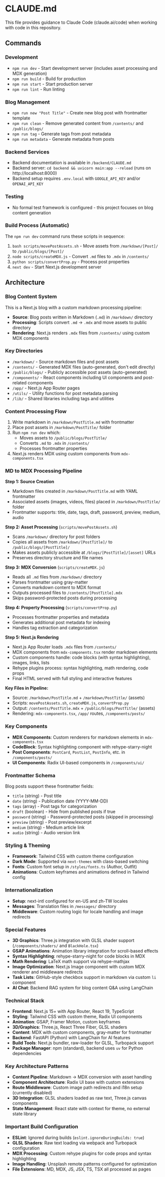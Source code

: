 # CLAUDE.md

This file provides guidance to Claude Code (claude.ai/code) when working with code in this repository.

## Commands

### Development
- `npm run dev` - Start development server (includes asset processing and MDX generation)
- `npm run build` - Build for production
- `npm run start` - Start production server
- `npm run lint` - Run linting

### Blog Management
- `npm run new "Post Title"` - Create new blog post with frontmatter template
- `npm run clean` - Remove generated content from `/contents/` and `/public/blogs/`
- `npm run tag` - Generate tags from post metadata
- `npm run metadata` - Generate metadata from posts

### Backend Services
- Backend documentation is available in `/backend/CLAUDE.md`
- Backend server: `cd backend && uvicorn main:app --reload` (runs on http://localhost:8000)
- Backend setup requires `.env.local` with `GOOGLE_API_KEY` and/or `OPENAI_API_KEY`

### Testing
- No formal test framework is configured - this project focuses on blog content generation

### Build Process (Automatic)
The `npm run dev` command runs these scripts in sequence:
1. `bash scripts/movePostAssets.sh` - Move assets from `/markdown/[Post]/` to `/public/blogs/[Post]/`
2. `node scripts/createMDX.js` - Convert `.md` files to `.mdx` in `/contents/`
3. `python scripts/convertProp.py` - Process post properties
4. `next dev` - Start Next.js development server

## Architecture

### Blog Content System
This is a Next.js blog with a custom markdown processing pipeline:

- **Source**: Blog posts written in Markdown (`.md`) in `/markdown/` directory
- **Processing**: Scripts convert `.md` → `.mdx` and move assets to public directory
- **Rendering**: Next.js renders `.mdx` files from `/contents/` using custom MDX components

### Key Directories
- `/markdown/` - Source markdown files and post assets
- `/contents/` - Generated MDX files (auto-generated, don't edit directly)
- `/public/blogs/` - Publicly accessible post assets (auto-generated)
- `/components/` - React components including UI components and post-related components
- `/app/` - Next.js App Router pages
- `/utils/` - Utility functions for post metadata parsing
- `/lib/` - Shared libraries including tags and utilities

### Content Processing Flow
1. Write markdown in `/markdown/PostTitle.md` with frontmatter
2. Place post assets in `/markdown/PostTitle/` folder
3. Run `npm run dev` which:
   - Moves assets to `/public/blogs/PostTitle/`
   - Converts `.md` to `.mdx` in `/contents/`
   - Processes frontmatter properties
4. Next.js renders MDX using custom components from `mdx-components.tsx`

### MD to MDX Processing Pipeline

**Step 1: Source Creation**
- Markdown files created in `/markdown/PostTitle.md` with YAML frontmatter
- Associated assets (images, videos, files) placed in `/markdown/PostTitle/` folder
- Frontmatter supports: title, date, tags, draft, password, preview, medium, audio

**Step 2: Asset Processing** (`scripts/movePostAssets.sh`)
- Scans `/markdown/` directory for post folders
- Copies all assets from `/markdown/[PostTitle]/` to `/public/blogs/[PostTitle]/`
- Makes assets publicly accessible at `/blogs/[PostTitle]/[asset]` URLs
- Preserves directory structure and file names

**Step 3: MDX Conversion** (`scripts/createMDX.js`)
- Reads all `.md` files from `/markdown/` directory
- Parses frontmatter using gray-matter
- Converts markdown content to MDX format
- Outputs processed files to `/contents/[PostTitle].mdx`
- Skips password-protected posts during processing

**Step 4: Property Processing** (`scripts/convertProp.py`)
- Processes frontmatter properties and metadata
- Generates additional post metadata for indexing
- Handles tag extraction and categorization

**Step 5: Next.js Rendering**
- Next.js App Router loads `.mdx` files from `/contents/`
- MDX components from `mdx-components.tsx` render markdown elements
- Custom components handle: code blocks (with syntax highlighting), images, links, lists
- Rehype plugins process: syntax highlighting, math rendering, code props
- Final HTML served with full styling and interactive features

**Key Files in Pipeline:**
- Source: `/markdown/PostTitle.md` + `/markdown/PostTitle/` (assets)
- Scripts: `movePostAssets.sh`, `createMDX.js`, `convertProp.py`
- Output: `/contents/PostTitle.mdx` + `/public/blogs/PostTitle/` (assets)
- Rendering: `mdx-components.tsx`, `/app/` routes, `/components/posts/`

### Key Components
- **MDX Components**: Custom renderers for markdown elements in `mdx-components.tsx`
- **CodeBlock**: Syntax highlighting component with rehype-starry-night
- **Post Components**: `PostCard`, `PostList`, `PostInfo`, etc. in `/components/posts/`
- **UI Components**: Radix UI-based components in `/components/ui/`

### Frontmatter Schema
Blog posts support these frontmatter fields:
- `title` (string) - Post title
- `date` (string) - Publication date (YYYY-MM-DD)
- `tags` (array) - Post tags for categorization
- `draft` (boolean) - Hide from published posts if true
- `password` (string) - Password-protected posts (skipped in processing)
- `preview` (string) - Post preview/excerpt
- `medium` (string) - Medium article link
- `audio` (string) - Audio version link

### Styling & Theming
- **Framework**: Tailwind CSS with custom theme configuration
- **Dark Mode**: Supported via `next-themes` with class-based switching
- **Fonts**: Custom font setup in `/styles/fonts.ts` (Author, Outfit)
- **Animations**: Custom keyframes and animations defined in Tailwind config

### Internationalization
- **Setup**: next-intl configured for en-US and zh-TW locales
- **Messages**: Translation files in `/messages/` directory
- **Middleware**: Custom routing logic for locale handling and image redirects

### Special Features
- **3D Graphics**: Three.js integration with GLSL shader support (`/components/shaders/` and `BlackHole.tsx`)
- **GSAP Animations**: Animation library integration for scroll-based effects
- **Syntax Highlighting**: rehype-starry-night for code blocks in MDX
- **Math Rendering**: LaTeX math support via rehype-mathjax  
- **Image Optimization**: Next.js Image component with custom MDX renderer and middleware redirects
- **Task Lists**: GitHub-style checkbox support in markdown via custom `li` component
- **AI Chat**: Backend RAG system for blog content Q&A using LangChain

### Technical Stack
- **Frontend**: Next.js 15+ with App Router, React 19, TypeScript
- **Styling**: Tailwind CSS with custom theme, Radix UI components
- **Animation**: GSAP, Framer Motion, custom keyframes
- **3D/Graphics**: Three.js, React Three Fiber, GLSL shaders
- **Content**: MDX with custom components, gray-matter for frontmatter
- **Backend**: FastAPI (Python) with LangChain for AI features
- **Build Tools**: Next.js bundler, raw-loader for GLSL, Turbopack support
- **Package Manager**: npm (standard), backend uses `uv` for Python dependencies

### Key Architecture Patterns
- **Content Pipeline**: Markdown → MDX conversion with asset handling
- **Component Architecture**: Radix UI base with custom extensions
- **Route Middleware**: Custom image path redirects and i18n setup (currently disabled)  
- **3D Integration**: GLSL shaders loaded as raw text, Three.js canvas components
- **State Management**: React state with context for theme, no external state library

### Important Build Configuration
- **ESLint**: Ignored during builds (`eslint.ignoreDuringBuilds: true`)
- **GLSL Shaders**: Raw text loading via webpack and Turbopack configuration
- **MDX Processing**: Custom rehype plugins for code props and syntax highlighting
- **Image Handling**: Unsplash remote patterns configured for optimization
- **File Extensions**: MD, MDX, JS, JSX, TS, TSX all processed as pages